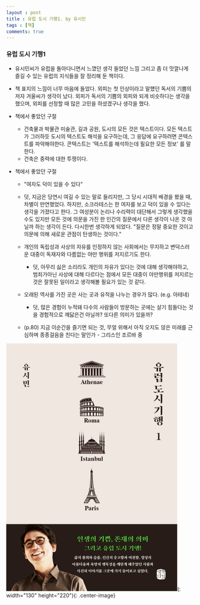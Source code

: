 ```yaml
---
layout : post
title : 유럽 도시 기행1. by 유시민
tags : [책]
comments: true
---
```

### 유럽 도시 기행1

- 유시민씨가 유럽을 돌아다니면서 느꼈던 생각 들었던 느낌 그리고 좀 더 맛깔나게 즐길 수 있는 유럽의 지식들을 잘 정리해 둔 책이다. 

- 책 표지의 느낌이 너무 마음에 들었다. 외피는 첫 인상이라고 말헀던 독서의 기쁨의 저자 겨울씨가 생각이 났다. 외피가 독서의 기쁨의 외피와 되게 비슷하다는 생각을 했으며, 외피를 선정할 때 많은 고민을 하셨겠구나 생각을 했다.

- 책에서 좋았던 구절
  - 건축물과 박물관 미술관, 길과 공원, 도시의 모든 것은 텍스트이다. 모든 텍스트가 그러하듯 도시의 텍스트도 해석을 요구하는데, 그 응답에 요구하려면 콘텍스트를 파악해야한다. 콘텍스트는 '텍스트를 해석하는데 필요한 모든 정보' 를 말한다.
  - 건축은 중력에 대한 투쟁이다. 

- 책에서 좋았던 구절 
  -  "여자도 덕이 있을 수 있다" 
    - 덧, 지금은 당연시 여길 수 있는 말로 들리지만, 그 당시 시대적 배경을 봤을 때, 차별이 만연했었다. 하지만, 소크라테스는 한 여자를 보고 덕이 있을 수 있다는 생각을 가졌다고 한다. 그 여성분이 논리나 수리력이 대단해서 그렇게 생각했을 수도 있지만 모든 것에 의문을 가진 한 인간의 질문에서 다른 생각이 나온 것 아닐까 하는 생각이 든다. 다시한번 생각하게 되었다. "질문은 정말 중요한 것이고 의문에 의해 새로운 관점이 탄생하는 것이다."

  - 개인의 독립성과 사상의 자유를 인정하지 않는 사회에서는 무지하고 변덕스러운 대중이 독재자와 다름없는 야만 행위를 저지르기도 한다.
    - 덧, 아무리 싫은 소리라도 개인의 자유가 있다는 것에 대해 생각해야하고, 범죄가아닌 사상에 대해 다르다는 점에서 모든 대중이 야만행위를 저지르는 것은 잘못된 일이라고 생각해볼 필요가 있는 것 같다.

  - 오래된 역사를 가진 곳은 사는 곳과 유적을 나누는 경우가 많다. (e.g. 아테네)
    
    - 덧, 많은 경험이 누적돼 다수의 사람들이 방문하는 곳에는 살기 힘들다는 것을 경험적으로 깨닳은건 아닐까? 또다른 의미가 있을까? 

  - (p.80) 지금 이순간을 즐기면 되는 것, 무얼 위해서 아직 오지도 않은 미래를 근심하며 종종걸음을 친다는 말인가 - 그리스인 조르바 중

![유럽도시기행1](../images/book-2.jpg)(: width="130" height="220"){: .center-image}
